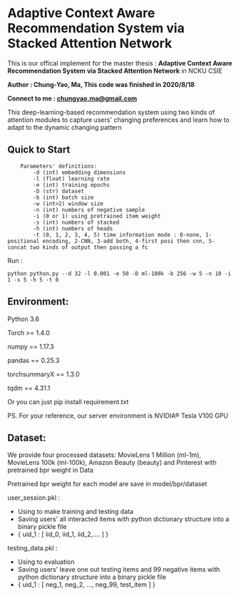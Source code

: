 # Adaptive Context Aware Recommendation System via Stacked Attention Network
This is our offical implement for the master thesis :
**Adaptive Context Aware Recommendation System via Stacked Attention Network**
in NCKU CSIE

**Author : Chung-Yao, Ma, This code was finished in 2020/8/18** 

**Connect to me : chungyao.ma@gmail.com**

This deep-learning-based recommendation system using two kinds of attention modules to capture users' changing preferences and learn how to adapt to the dynamic changing pattern

## Quick to Start
```
    Parameters' definitions:
        -d (int) embedding dimensions
        -l (float) learning rate
        -e (int) training epochs
        -D (str) dataset
        -b (int) batch size
        -w (int>2) window size
        -n (int) numbers of negative sample
        -i (0 or 1) using pretrained item weight
        -s (int) numbers of stacked
        -h (int) numbers of heads
        -t (0, 1, 2, 3, 4, 5) time information mode : 0-none, 1-positional encoding, 2-CNN, 3-add both, 4-first posi then cnn, 5-concat two kinds of output then passing a fc
```

Run : 
```shell
python python.py --d 32 -l 0.001 -e 50 -D ml-100k -b 256 -w 5 -n 10 -i 1 -s 5 -h 5 -t 0
```

## Environment:
Python 3.6

Torch >= 1.4.0

numpy == 1.17.3

pandas == 0.25.3

torchsummaryX == 1.3.0

tqdm == 4.31.1

Or you can just pip install requirement.txt


PS. For your reference, our server environment is NVIDIA® Tesla V100 GPU


## Dataset:
We provide four processed datasets: MovieLens 1 Million (ml-1m), MovieLens 100k (ml-100k), Amazon Beauty (beauty) and Pinterest with pretrained bpr weight in Data

Pretrained bpr weight for each model are save in model/bpr/dataset

user_session.pkl : 

- Using to make training and testing data
- Saving users' all interacted items with python dictionary structure into a binary pickle file
- { uid_1 : [ iid_0, iid_1, iid_2,.... ] }

testing_data.pkl : 

- Using to evaluation
- Saving users' leave one out testing items and 99 negative items with python dictionary structure into a binary pickle file
- { uid_1 : [ neg_1, neg_2, ..., neg_99, test_item ] }


